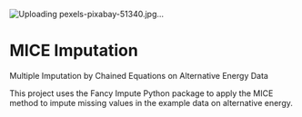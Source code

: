 ![Uploading pexels-pixabay-51340.jpg…]()

# MICE Imputation
 Multiple Imputation by Chained Equations on Alternative Energy Data

 This project uses the Fancy Impute Python package to apply the MICE method to impute missing values in the example data on alternative energy.
